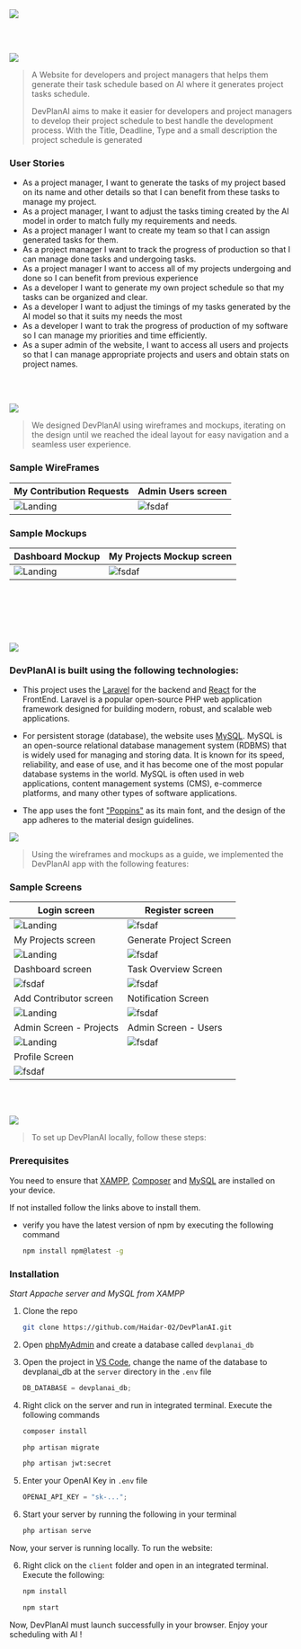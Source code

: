 <img src="./readme/title1.svg"/>

<br><br>

<!-- project philosophy -->
<img src="./readme/title2.svg"/>

> A Website for developers and project managers that helps them generate their task schedule based on AI where it generates project tasks schedule.
>
> DevPlanAI aims to make it easier for developers and project managers to develop their project schedule to best handle the development process. With the Title, Deadline, Type and a small description the project schedule is generated

### User Stories

- As a project manager, I want to generate the tasks of my project based on its name and other details so that I can benefit from these tasks to manage my project.
- As a project manager, I want to adjust the tasks timing created by the AI model in order to match fully my requirements and needs.
- As a project manager I want to create my team so that I can assign generated tasks for them.
- As a project manager I want to track the progress of production so that I can manage done tasks and undergoing tasks.
- As a project manager I want to access all of my projects undergoing and done so I can benefit from previous experience
- As a developer I want to generate my own project schedule so that my tasks can be organized and clear.
- As a developer I want to adjust the timings of my tasks generated by the AI model so that it suits my needs the most
- As a developer I want to trak the progress of production of my software so I can manage my priorities and time efficiently.
- As a super admin of the website, I want to access all users and projects so that I can manage appropriate projects and users and obtain stats on project names.

<br><br>

<!-- Prototyping -->
<img src="./readme/title3.svg"/>

> We designed DevPlanAI using wireframes and mockups, iterating on the design until we reached the ideal layout for easy navigation and a seamless user experience.

### Sample WireFrames

| My Contribution Requests                            | Admin Users screen                               |
| --------------------------------------------------- | ------------------------------------------------ |
| ![Landing](./readme/figma//myRequestsWireFrame.png) | ![fsdaf](./readme/figma/adminUsersWireFrame.png) |

### Sample Mockups

| Dashboard Mockup                               | My Projects Mockup screen                     |
| ---------------------------------------------- | --------------------------------------------- |
| ![Landing](./readme/figma/dashboardMockup.png) | ![fsdaf](./readme/figma/myProjectsMockup.png) |

<br><br>

<br><br>

<!-- Tech stack -->
<img src="./readme/title5.svg"/>

### DevPlanAI is built using the following technologies:

- This project uses the [Laravel](https://laravel.com/) for the backend and [React](https://react.dev/) for the FrontEnd. Laravel is a popular open-source PHP web application framework designed for building modern, robust, and scalable web applications.

- For persistent storage (database), the website uses [MySQL](https://www.mysql.com/). MySQL is an open-source relational database management system (RDBMS) that is widely used for managing and storing data. It is known for its speed, reliability, and ease of use, and it has become one of the most popular database systems in the world. MySQL is often used in web applications, content management systems (CMS), e-commerce platforms, and many other types of software applications.
- The app uses the font ["Poppins"](https://fonts.google.com/specimen/Poppins) as its main font, and the design of the app adheres to the material design guidelines.

<!-- Implementation -->
<img src="./readme/title4.svg"/>

> Using the wireframes and mockups as a guide, we implemented the DevPlanAI app with the following features:

### Sample Screens

| Login screen                                 | Register screen                             |
| -------------------------------------------- | ------------------------------------------- |
| ![Landing](./readme/Demo/login.gif)          | ![fsdaf](./readme/Demo/register.gif)        |
| My Projects screen                           | Generate Project Screen                     |
| ![Landing](./readme/demo/MyProjects.gif)     | ![fsdaf](./readme/demo/GenerateProject.gif) |
| Dashboard screen                             | Task Overview Screen                        |
| ![fsdaf](./readme/demo/dashboard.gif)        | ![fsdaf](./readme/demo/taskOverview.gif)    |
| Add Contributor screen                       | Notification Screen                         |
| ![Landing](./readme/demo/AddContributor.gif) | ![fsdaf](./readme/demo/notifications.gif)   |
| Admin Screen - Projects                      | Admin Screen - Users                        |
| ![Landing](./readme/demo/admin-projects.gif) | ![fsdaf](./readme/demo/admin-users.gif)     |
| Profile Screen                               |
| ![fsdaf](./readme/demo/editProfile.gif)      |

<br><br>

<!-- How to run -->
<img src="./readme/title6.svg"/>

> To set up DevPlanAI locally, follow these steps:

### Prerequisites

You need to ensure that [XAMPP](https://www.apachefriends.org/), [Composer](https://getcomposer.org/download/) and [MySQL](https://dev.mysql.com/downloads/installer/) are installed on your device.

If not installed follow the links above to install them.

- verify you have the latest version of npm by executing the following command
  ```sh
  npm install npm@latest -g
  ```

### Installation

_Start Appache server and MySQL from XAMPP_

1. Clone the repo

   ```sh
   git clone https://github.com/Haidar-02/DevPlanAI.git
   ```

2. Open [phpMyAdmin](http://localhost/phpmyadmin/) and create a database called `devplanai_db`

3. Open the project in [VS Code](https://code.visualstudio.com/), change the name of the database to devplanai_db at the `server` directory in the `.env` file

   ```js
   DB_DATABASE = devplanai_db;
   ```

4. Right click on the server and run in integrated terminal. Execute the following commands

   ```sh
   composer install

   php artisan migrate

   php artisan jwt:secret
   ```

5. Enter your OpenAI Key in `.env` file

   ```js
   OPENAI_API_KEY = "sk-...";
   ```

6. Start your server by running the following in your terminal
   ```sh
   php artisan serve
   ```

Now, your server is running locally. To run the website:

6. Right click on the `client` folder and open in an integrated terminal. Execute the following:

   ```sh
   npm install

   npm start
   ```

Now, DevPlanAI must launch successfully in your browser. Enjoy your scheduling with AI !
